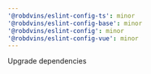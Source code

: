 ```yaml
---
'@robdvins/eslint-config-ts': minor
'@robdvins/eslint-config-base': minor
'@robdvins/eslint-config': minor
'@robdvins/eslint-config-vue': minor
---
```


Upgrade dependencies
